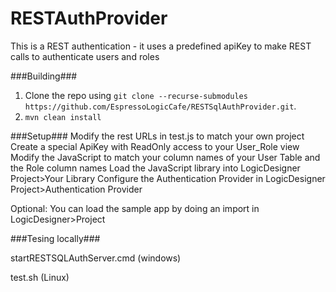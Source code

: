 RESTAuthProvider
===================

This is a  REST authentication - it uses a predefined apiKey to make REST calls to authenticate users and roles

###Building###

1. Clone the repo using `git clone --recurse-submodules https://github.com/EspressoLogicCafe/RESTSqlAuthProvider.git`.
2. `mvn clean install`

###Setup###
Modify the rest URLs in test.js to match your own project
Create a special ApiKey with ReadOnly access to your User_Role view
Modify the JavaScript to match your column names of your User Table and the Role column names
Load the JavaScript library into LogicDesigner Project>Your Library
Configure the Authentication Provider in LogicDesigner Project>Authentication Provider

Optional: You can load the sample app by doing an import in LogicDesigner>Project

###Tesing locally###
 
startRESTSQLAuthServer.cmd (windows)

test.sh (Linux)


